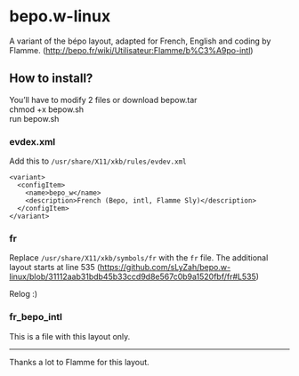 # bepo.w-linux
A variant of the bépo layout, adapted for French, English and coding by Flamme. (http://bepo.fr/wiki/Utilisateur:Flamme/b%C3%A9po-intl)

## How to install?

You’ll have to modify 2 files or download bepow.tar  
chmod +x bepow.sh  
run bepow.sh

### evdex.xml

Add this to `/usr/share/X11/xkb/rules/evdev.xml`
```
<variant>
  <configItem>
    <name>bepo_w</name>
    <description>French (Bepo, intl, Flamme Sly)</description>
  </configItem>
</variant>
```

### fr

Replace `/usr/share/X11/xkb/symbols/fr` with the `fr` file.
The additional layout starts at line 535 (https://github.com/sLyZah/bepo.w-linux/blob/31112aab31bdb45b33ccd9d8e567c0b9a1520fbf/fr#L535)

Relog :)

### fr_bepo_intl

This is a file with this layout only.

----

Thanks a lot to Flamme for this layout.

